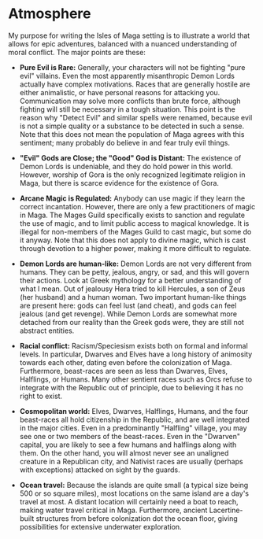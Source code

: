 Atmosphere
==========
My purpose for writing the Isles of Maga setting is to illustrate a world that allows for epic adventures, balanced with a nuanced understanding of moral conflict. The major points are these:

- **Pure Evil is Rare:** Generally, your characters will not be fighting "pure evil" villains. Even the most apparently misanthropic Demon Lords actually have complex motivations. Races that are generally hostile are either animalistic, or have personal reasons for attacking you. Communication may solve more conflicts than brute force, although fighting will still be necessary in a tough situation. This point is the reason why "Detect Evil" and similar spells were renamed, because evil is not a simple quality or a substance to be detected in such a sense. Note that this does not mean the population of Maga agrees with this sentiment; many probably do believe in and fear truly evil things.

- **"Evil" Gods are Close; the "Good" God is Distant:** The existence of Demon Lords is undeniable, and they do hold power in this world. However, worship of Gora is the only recognized legitimate religion in Maga, but there is scarce evidence for the existence of Gora.

- **Arcane Magic is Regulated:** Anybody can use magic if they learn the correct incantation. However, there are only a few practitioners of magic in Maga. The Mages Guild specifically exists to sanction and regulate the use of magic, and to limit public access to magical knowledge. It is illegal for non-members of the Mages Guild to cast magic, but some do it anyway. Note that this does not apply to divine magic, which is cast through devotion to a higher power, making it more difficult to regulate.

- **Demon Lords are human-like:** Demon Lords are not very different from humans. They can be petty, jealous, angry, or sad, and this will govern their actions. Look at Greek mythology for a better understanding of what I mean. Out of jealousy Hera tried to kill Hercules, a son of Zeus (her husband) and a human woman. Two important human-like things are present here: gods can feel lust (and cheat), and gods can feel jealous (and get revenge). While Demon Lords are somewhat more detached from our reality than the Greek gods were, they are still not abstract entities.

- **Racial conflict:** Racism/Speciesism exists both on formal and informal levels. In particular, Dwarves and Elves have a long history of animosity towards each other, dating even before the colonization of Maga. Furthermore, beast-races are seen as less than Dwarves, Elves, Halflings, or Humans. Many other sentient races such as Orcs refuse to integrate with the Republic out of principle, due to believing it has no right to exist.

- **Cosmopolitan world:** Elves, Dwarves, Halflings, Humans, and the four beast-races all hold citizenship in the Republic, and are well integrated in the major cities. Even in a predominantly "Halfling" village, you may see one or two members of the beast-races. Even in the "Dwarven" capital, you are likely to see a few humans and halflings along with them. On the other hand, you will almost never see an unaligned creature in a Republican city, and Nativist races are usually (perhaps with exceptions) attacked on sight by the guards.

- **Ocean travel:** Because the islands are quite small (a typical size being 500 or so square miles), most locations on the same island are a day's travel at most. A distant location will certainly need a boat to reach, making water travel critical in Maga. Furthermore, ancient Lacertine-built structures from before colonization dot the ocean floor, giving possibilities for extensive underwater exploration.

